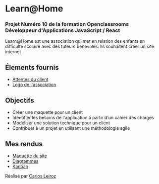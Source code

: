 # Learn@Home

### Projet Numéro 10 de la formation Openclassrooms Développeur d'Applications JavaScript / React

Learn@Home est une association qui met en relation des enfants en difficulté scolaire avec des tuteurs bénévoles. Ils souhaitent créer un site internet

## Élements fournis

* [Attentes du client](https://s3-eu-west-1.amazonaws.com/course.oc-static.com/projects/Front-End+V2/P8+-+Gestion+de+projet/Notes+-+Re%CC%81union+Learn%40Home.pdf)
* [Logo de l'association](https://user.oc-static.com/upload/2023/12/26/17036188872639_Capture%20d%E2%80%99e%CC%81cran%202023-12-26%20a%CC%80%2020.27.52.png)

## Objectifs

* Créer une maquette pour un client
* Identifier les besoins de l'application à partir d'un cahier des charges
* Modéliser une solution technique pour un client
* Contribuer à un projet en utilisant une méthodologie agile

## Mes rendus

* [Maquette du site](https://www.figma.com/file/t60JfYwyKkIpbR4XXVJ2Qw/Learn-%40-home?type=design&node-id=9%3A365&mode=design&t=pabW4v0eFPVNi2wP-1)
* [Diagrammes](https://lucid.app/lucidchart/ad86b1f1-9878-4a7c-94c7-7a3f32240cba/edit?viewport_loc=-1127%2C-262%2C5524%2C2503%2C0_0&invitationId=inv_5d0ea4c6-5d9b-419e-8532-e92e7fcc61ce)
* [Kanban](https://www.notion.so/Dev4U-projet-Learn-Home-00d41d977239436190431aa4816a8d53?pvs=4)

Réalisé par [Carlos Leiroz](https://www.linkedin.com/in/carlos-leiroz/)